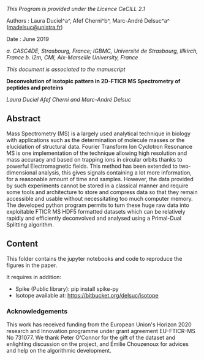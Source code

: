 
*This Program is provided under the Licence CeCILL 2.1*

Authors : Laura Duciel^a^, Afef Cherni^b^, Marc-André Delsuc^a^ (madelsuc@unistra.fr)

Date : June 2019

*a. CASC4DE, Strasbourg, France; IGBMC, Université de Strasbourg, Illkirch, France
b. i2m, CMI, Aix-Marseille University, France*

*This document is associated to the manuscript*

**Deconvolution of isotopic pattern in 2D-FTICR MS Spectrometry of peptides and proteins**

*Laura Duciel Afef Cherni and Marc-André Delsuc*

## Abstract
Mass Spectrometry (MS) is a largely used analytical technique in biology with applications such as the determination of molecule masses or the elucidation of structural data. 
Fourier Transform Ion Cyclotron Resonance MS is one implementation of the technique allowing high resolution and mass accuracy and based on trapping ions in circular orbits thanks to powerful Electromagnetic fields. 
This method has been extended to two-dimensional analysis, this gives signals containing a lot more information, for a reasonable amount of time and samples.
However, the data provided by such experiments cannot be stored in a classical manner and require some tools and architecture to store and compress data so that they remain accessible and usable without necessitating too much computer memory. 
The developed python program permits to turn these huge raw data into exploitable FTICR MS HDF5 formatted datasets which can be relatively rapidly and efficiently deconvolved and analysed using a Primal-Dual Splitting algorithm.

## Content
This folder contains the jupyter notebooks and code to reproduce the figures in the paper.

It requires in addition:

- Spike (Public library): pip install spike-py
- Isotope available at: https://bitbucket.org/delsuc/isotope

### Acknowledgements

This work has received funding from the European Union's Horizon 2020 research and Innovation programme under grant agreement EU-FTICR-MS No 731077. We thank Peter O'Connor for the gift of the dataset and enlighting discussion on the project, and Émilie Chouzenoux for advices and help on the algorithmic development.
